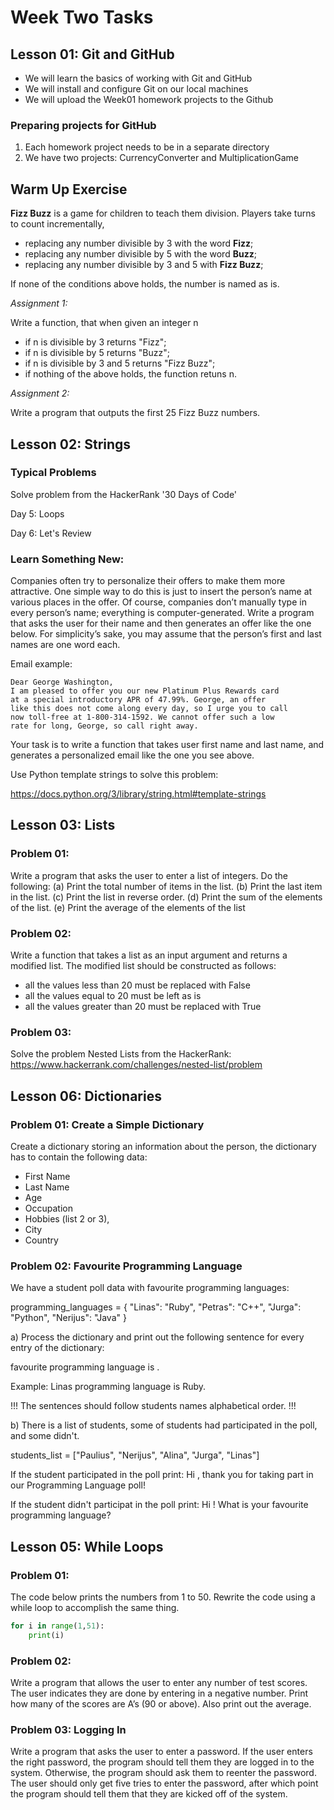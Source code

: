 # Week Two Tasks

## Lesson 01: Git and GitHub

- We will learn the basics of working with Git and GitHub
- We will install and configure Git on our local machines
- We will upload the Week01 homework projects to the Github

### Preparing projects for GitHub

1) Each homework project needs to be in a separate directory 
2) We have two projects: CurrencyConverter and MultiplicationGame


## Warm Up Exercise

**Fizz Buzz** is a game for children to teach them division. Players take turns to count
incrementally, 

- replacing any number divisible by 3 with the word **Fizz**;
- replacing any number divisible by 5 with the word **Buzz**;
- replacing any number divisible by 3 and 5 with **Fizz Buzz**;

If none of the conditions above holds, the number is named as is.

*Assignment 1:*

Write a function, that when given an integer n

- if n is divisible by 3 returns "Fizz"; 
- if n is divisible by 5 returns "Buzz"; 
- if n is divisible by 3 and 5 returns "Fizz Buzz"; 
- if nothing of the above holds, the function retuns n.


*Assignment 2:*

Write a program that outputs the first 25 Fizz Buzz numbers.


## Lesson 02: Strings

### Typical Problems

Solve problem from the HackerRank '30 Days of Code'

Day 5: Loops

Day 6: Let's Review

### Learn Something New:

Companies often try to personalize their offers to make them more attractive. One simple
way to do this is just to insert the person’s name at various places in the offer. Of course,
companies don’t manually type in every person’s name; everything is computer-generated.
Write a program that asks the user for their name and then generates an offer like the one
below. For simplicity’s sake, you may assume that the person’s first and last names are one
word each.

Email example:

```text
Dear George Washington,
I am pleased to offer you our new Platinum Plus Rewards card
at a special introductory APR of 47.99%. George, an offer
like this does not come along every day, so I urge you to call
now toll-free at 1-800-314-1592. We cannot offer such a low
rate for long, George, so call right away.
```

Your task is to write a function that takes user first name and last name, and generates
a personalized email like the one you see above.

Use Python template strings to solve this problem:

https://docs.python.org/3/library/string.html#template-strings


## Lesson 03: Lists

### Problem 01:

Write a program that asks the user to enter a list of integers. Do the following:
(a) Print the total number of items in the list.
(b) Print the last item in the list.
(c) Print the list in reverse order.
(d) Print the sum of the elements of the list.
(e) Print the average of the elements of the list


### Problem 02:

Write a function that takes a list as an input argument and returns a modified list.
The modified list should be constructed as follows:

- all the values less than 20 must be replaced with False
- all the values equal to 20 must be left as is
- all the values greater than 20 must be replaced with True


### Problem 03:

Solve the problem Nested Lists from the HackerRank: https://www.hackerrank.com/challenges/nested-list/problem


## Lesson 06: Dictionaries

### Problem 01: Create a Simple Dictionary

Create a dictionary storing an information about the person, the dictionary has to contain the following data:

- First Name
- Last Name
- Age
- Occupation
- Hobbies (list 2 or 3),
- City
- Country

### Problem 02: Favourite Programming Language

We have a student poll data with favourite programming languages:

programming_languages = {
    "Linas": "Ruby",
    "Petras": "C++",
    "Jurga": "Python",
    "Nerijus": "Java"
}

a) Process the dictionary and print out the following sentence for every entry of the dictionary:

<StudentName> favourite programming language is <ProgrammingLanguage>.

Example: Linas programming language is Ruby.

!!! The sentences should follow students names alphabetical order. !!!

b) There is a list of students, some of students had participated in the poll, and some didn't.

students_list = ["Paulius", "Nerijus", "Alina", "Jurga", "Linas"]

If the student participated in the poll print: Hi <StudentName>, thank you for taking part in our Programming Language poll!

If the student didn't participat in the poll print: Hi <StudentName>! What is your favourite programming language?

## Lesson 05: While Loops

### Problem 01:
The code below prints the numbers from 1 to 50. Rewrite the code using a while loop to
accomplish the same thing.

```python
for i in range(1,51):
    print(i)
```

### Problem 02: 

Write a program that allows the user to enter any number of test scores. The user indicates
they are done by entering in a negative number. Print how many of the scores are A’s (90 or
above). Also print out the average.

### Problem 03: Logging In

Write a program that asks the user to enter a password. If the user enters the right password,
the program should tell them they are logged in to the system. Otherwise, the program
should ask them to reenter the password. The user should only get five tries to enter the
password, after which point the program should tell them that they are kicked off of the
system.
